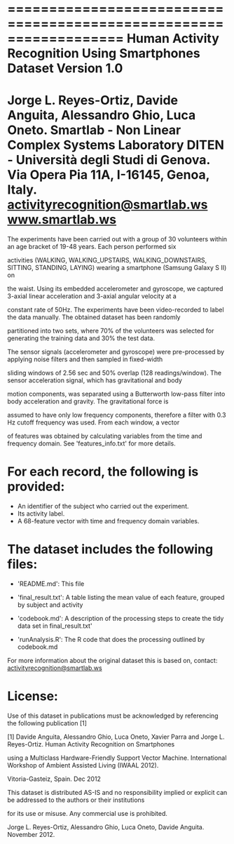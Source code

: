 ==================================================================
Human Activity Recognition Using Smartphones Dataset
Version 1.0
==================================================================
Jorge L. Reyes-Ortiz, Davide Anguita, Alessandro Ghio, Luca Oneto.
Smartlab - Non Linear Complex Systems Laboratory
DITEN - Università degli Studi di Genova.
Via Opera Pia 11A, I-16145, Genoa, Italy.
activityrecognition@smartlab.ws
www.smartlab.ws
==================================================================

The experiments have been carried out with a group of 30 volunteers within an age bracket of 19-48 years. Each person performed six 

activities (WALKING, WALKING_UPSTAIRS, WALKING_DOWNSTAIRS, SITTING, STANDING, LAYING) wearing a smartphone (Samsung Galaxy S II) on 

the waist. Using its embedded accelerometer and gyroscope, we captured 3-axial linear acceleration and 3-axial angular velocity at a 

constant rate of 50Hz. The experiments have been video-recorded to label the data manually. The obtained dataset has been randomly 

partitioned into two sets, where 70% of the volunteers was selected for generating the training data and 30% the test data. 

The sensor signals (accelerometer and gyroscope) were pre-processed by applying noise filters and then sampled in fixed-width 

sliding windows of 2.56 sec and 50% overlap (128 readings/window). The sensor acceleration signal, which has gravitational and body 

motion components, was separated using a Butterworth low-pass filter into body acceleration and gravity. The gravitational force is 

assumed to have only low frequency components, therefore a filter with 0.3 Hz cutoff frequency was used. From each window, a vector 

of features was obtained by calculating variables from the time and frequency domain. See 'features_info.txt' for more details. 

For each record, the following is provided:
======================================

- An identifier of the subject who carried out the experiment.
- Its activity label. 
- A 68-feature vector with time and frequency domain variables. 


The dataset includes the following files:
=========================================

- 'README.md': This file

- 'final_result.txt': A table listing the mean value of each feature, grouped by subject and activity

- 'codebook.md': A description of the processing steps to create the tidy data set in final_result.txt'

- 'runAnalysis.R': The R code that does the processing outlined by codebook.md



For more information about the original dataset this is based on, contact: activityrecognition@smartlab.ws

License:
========
Use of this dataset in publications must be acknowledged by referencing the following publication [1] 

[1] Davide Anguita, Alessandro Ghio, Luca Oneto, Xavier Parra and Jorge L. Reyes-Ortiz. Human Activity Recognition on Smartphones 

using a Multiclass Hardware-Friendly Support Vector Machine. International Workshop of Ambient Assisted Living (IWAAL 2012). 

Vitoria-Gasteiz, Spain. Dec 2012

This dataset is distributed AS-IS and no responsibility implied or explicit can be addressed to the authors or their institutions 

for its use or misuse. Any commercial use is prohibited.

Jorge L. Reyes-Ortiz, Alessandro Ghio, Luca Oneto, Davide Anguita. November 2012.
